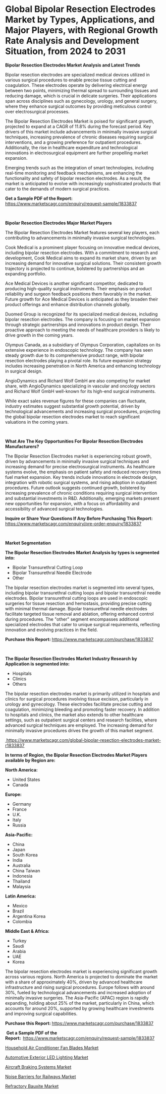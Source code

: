 <p><h1>Global Bipolar Resection Electrodes Market by Types, Applications, and Major Players, with Regional Growth Rate Analysis and Development Situation, from 2024 to 2031</h1></p><p><strong>Bipolar Resection Electrodes Market Analysis and Latest Trends</strong></p>
<p><p>Bipolar resection electrodes are specialized medical devices utilized in various surgical procedures to enable precise tissue cutting and coagulation. These electrodes operate by delivering electrical energy between two points, minimizing thermal spread to surrounding tissues and reducing damage, which is crucial in delicate surgeries. Their applications span across disciplines such as gynecology, urology, and general surgery, where they enhance surgical outcomes by providing meticulous control over electrosurgical processes.</p><p>The Bipolar Resection Electrodes Market is poised for significant growth, projected to expand at a CAGR of 11.8% during the forecast period. Key drivers of this market include advancements in minimally invasive surgical techniques, increasing prevalence of chronic diseases requiring surgical interventions, and a growing preference for outpatient procedures. Additionally, the rise in healthcare expenditure and technological innovations in electrosurgical equipment are further propelling market expansion. </p><p>Emerging trends such as the integration of smart technologies, including real-time monitoring and feedback mechanisms, are enhancing the functionality and safety of bipolar resection electrodes. As a result, the market is anticipated to evolve with increasingly sophisticated products that cater to the demands of modern surgical practices.</p></p>
<p><strong>Get a Sample PDF of the Report:&nbsp;</strong> <a href="https://www.marketscagr.com/enquiry/request-sample/1833837?utm_campaign=1177&utm_medium=2&utm_source=Github&utm_content=ia&utm_term=17102024&utm_id=bipolar-resection-electrodes">https://www.marketscagr.com/enquiry/request-sample/1833837</a></p>
<p>&nbsp;</p>
<p><strong>Bipolar Resection Electrodes Major Market Players</strong></p>
<p><p>The Bipolar Resection Electrodes Market features several key players, each contributing to advancements in minimally invasive surgical technologies. </p><p>Cook Medical is a prominent player focusing on innovative medical devices, including bipolar resection electrodes. With a commitment to research and development, Cook Medical aims to expand its market share, driven by an increasing demand for innovative surgical solutions. Their consistent growth trajectory is projected to continue, bolstered by partnerships and an expanding portfolio.</p><p>Ace Medical Devices is another significant competitor, dedicated to producing high-quality surgical instruments. Their emphasis on product reliability and surgeon feedback positions them favorably in the market. Future growth for Ace Medical Devices is anticipated as they broaden their product offerings and enhance distribution channels globally.</p><p>Duomed Group is recognized for its specialized medical devices, including bipolar resection electrodes. The company is focusing on market expansion through strategic partnerships and innovations in product design. Their proactive approach to meeting the needs of healthcare providers is likely to drive growth in the coming years.</p><p>Olympus Canada, as a subsidiary of Olympus Corporation, capitalizes on its extensive experience in endoscopic technology. The company has seen steady growth due to its comprehensive product range, with bipolar resection electrodes playing a pivotal role. Its future expansion strategy includes increasing penetration in North America and enhancing technology in surgical design.</p><p>AngioDynamics and Richard Wolf GmbH are also competing for market share, with AngioDynamics specializing in vascular and oncology sectors and Richard Wolf GmbH well-known for its high-end surgical instruments. </p><p>While exact sales revenue figures for these companies can fluctuate, industry estimates suggest substantial growth potential, driven by technological advancements and increasing surgical procedures, projecting the global bipolar resection electrodes market to reach significant valuations in the coming years.</p></p>
<p>&nbsp;</p>
<p><strong>What Are The Key Opportunities For Bipolar Resection Electrodes Manufacturers?</strong></p>
<p><p>The Bipolar Resection Electrodes market is experiencing robust growth, driven by advancements in minimally invasive surgical techniques and increasing demand for precise electrosurgical instruments. As healthcare systems evolve, the emphasis on patient safety and reduced recovery times fuel market expansion. Key trends include innovations in electrode design, integration with robotic surgical systems, and rising adoption in outpatient procedures. Future outlook suggests continued growth, bolstered by increasing prevalence of chronic conditions requiring surgical intervention and substantial investments in R&D. Additionally, emerging markets present new opportunities for expansion, with a focus on affordability and accessibility of advanced surgical technologies.</p></p>
<p><strong>Inquire or Share Your Questions If Any Before Purchasing This Report:</strong> <a href="https://www.marketscagr.com/enquiry/pre-order-enquiry/1833837?utm_campaign=1177&utm_medium=2&utm_source=Github&utm_content=ia&utm_term=17102024&utm_id=bipolar-resection-electrodes">https://www.marketscagr.com/enquiry/pre-order-enquiry/1833837</a></p>
<p>&nbsp;</p>
<p><strong>Market Segmentation</strong></p>
<p><strong>The Bipolar Resection Electrodes Market Analysis by types is segmented into:</strong></p>
<p><ul><li>Bipolar Transurethral Cutting Loop</li><li>Bipolar Transurethral Needle Electrode</li><li>Other</li></ul></p>
<p><p>The bipolar resection electrodes market is segmented into several types, including bipolar transurethral cutting loops and bipolar transurethral needle electrodes. Bipolar transurethral cutting loops are used in endoscopic surgeries for tissue resection and hemostasis, providing precise cutting with minimal thermal damage. Bipolar transurethral needle electrodes facilitate targeted tissue removal and ablation, offering enhanced control during procedures. The "other" segment encompasses additional specialized electrodes that cater to unique surgical requirements, reflecting innovation and evolving practices in the field.</p></p>
<p><strong>Purchase this Report:&nbsp;</strong><a href="https://www.marketscagr.com/purchase/1833837?utm_campaign=1177&utm_medium=2&utm_source=Github&utm_content=ia&utm_term=17102024&utm_id=bipolar-resection-electrodes">https://www.marketscagr.com/purchase/1833837</a></p>
<p>&nbsp;</p>
<p><strong>The Bipolar Resection Electrodes Market Industry Research by Application is segmented into:</strong></p>
<p><ul><li>Hospitals</li><li>Clinics</li><li>Others</li></ul></p>
<p><p>The bipolar resection electrodes market is primarily utilized in hospitals and clinics for surgical procedures involving tissue excision, particularly in urology and gynecology. These electrodes facilitate precise cutting and coagulation, minimizing bleeding and promoting faster recovery. In addition to hospitals and clinics, the market also extends to other healthcare settings, such as outpatient surgical centers and research facilities, where advanced surgical techniques are employed. The increasing demand for minimally invasive procedures drives the growth of this market segment.</p></p>
<p><a href="https://www.marketscagr.com/global-bipolar-resection-electrodes-market-r1833837?utm_campaign=1177&utm_medium=2&utm_source=Github&utm_content=ia&utm_term=17102024&utm_id=bipolar-resection-electrodes">&nbsp;https://www.marketscagr.com/global-bipolar-resection-electrodes-market-r1833837</a></p>
<p><strong>In terms of Region, the Bipolar Resection Electrodes Market Players available by Region are:</strong></p>
<p>
    <p> <strong> North America: </strong>
        <ul>
            <li>United States</li>
            <li>Canada</li>
        </ul>
        </p> 
    <p> <strong> Europe: </strong>
        <ul>
            <li>Germany</li>
            <li>France</li>
            <li>U.K.</li>
            <li>Italy</li>
            <li>Russia</li>
        </ul>
        </p> 
    <p> <strong> Asia-Pacific: </strong>
        <ul>
            <li>China</li>
            <li>Japan</li>
            <li>South Korea</li>
            <li>India</li>
            <li>Australia</li>
            <li>China Taiwan</li>
            <li>Indonesia</li>
            <li>Thailand</li>
            <li>Malaysia</li>
        </ul>
        </p> 
    <p> <strong> Latin America: </strong>
        <ul>
            <li>Mexico</li>
            <li>Brazil</li>
            <li>Argentina Korea</li>
            <li>Colombia</li>
        </ul>
        </p> 
    <p> <strong> Middle East & Africa: </strong>
        <ul>
            <li>Turkey</li>
            <li>Saudi</li>
            <li>Arabia</li>
            <li>UAE</li>
            <li>Korea</li>
        </ul>
    </p>
    </p>
<p><p>The bipolar resection electrodes market is experiencing significant growth across various regions. North America is projected to dominate the market with a share of approximately 40%, driven by advanced healthcare infrastructure and rising surgical procedures. Europe follows with around 30%, fueled by technological advancements and increased adoption of minimally invasive surgeries. The Asia-Pacific (APAC) region is rapidly expanding, holding about 25% of the market, particularly in China, which accounts for around 20%, supported by growing healthcare investments and improving surgical capabilities.</p></p>
<p><strong>Purchase this Report: </strong><a href="https://www.marketscagr.com/purchase/1833837?utm_campaign=1177&utm_medium=2&utm_source=Github&utm_content=ia&utm_term=17102024&utm_id=bipolar-resection-electrodes">https://www.marketscagr.com/purchase/1833837</a></p>
<p>&nbsp;<strong>Get a Sample PDF of the Report:&nbsp;&nbsp;</strong><a href="https://www.marketscagr.com/enquiry/request-sample/1833837?utm_campaign=1177&utm_medium=2&utm_source=Github&utm_content=ia&utm_term=17102024&utm_id=bipolar-resection-electrodes">https://www.marketscagr.com/enquiry/request-sample/1833837</a></p>
<p><strong></strong></p>
<p><p><a href="https://github.com/gec52wolter/Market-Research-Report-List-1/blob/main/household-air-conditioner-fan-blades-market.md?utm_campaign=1177&utm_medium=2&utm_source=Github&utm_content=ia&utm_term=17102024&utm_id=bipolar-resection-electrodes">Household Air Conditioner Fan Blades Market</a></p><p><a href="https://www.linkedin.com/pulse/automotive-exterior-led-lighting-market-segmentation-wqzte?utm_campaign=1177&utm_medium=2&utm_source=Github&utm_content=ia&utm_term=17102024&utm_id=bipolar-resection-electrodes">Automotive Exterior LED Lighting Market</a></p><p><a href="https://www.linkedin.com/pulse/aircraft-braking-systems-market-evolution-regional-adaptations-nnkue?utm_campaign=1177&utm_medium=2&utm_source=Github&utm_content=ia&utm_term=17102024&utm_id=bipolar-resection-electrodes">Aircraft Braking Systems Market</a></p><p><a href="https://github.com/annabelpric84w/Market-Research-Report-List-1/blob/main/noise-barriers-for-railways-market.md?utm_campaign=1177&utm_medium=2&utm_source=Github&utm_content=ia&utm_term=17102024&utm_id=bipolar-resection-electrodes">Noise Barriers for Railways Market</a></p><p><a href="https://www.linkedin.com/pulse/surfing-refractory-bauxite-wave-riding-market-currents-bgrtc?utm_campaign=1177&utm_medium=2&utm_source=Github&utm_content=ia&utm_term=17102024&utm_id=bipolar-resection-electrodes">Refractory Bauxite Market</a></p></p>